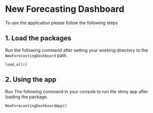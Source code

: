 # New Forecasting Dashboard

To use the application please follow the following steps

## 1. Load the packages
Run the following command after setting your working directory to the `NewForecastingDashboard` path.
```
load_all()
``` 

## 2. Using the app
Run The following command in your console to run the shiny app after loading the package. 
```
NewForecastingDashboardApp()
```
